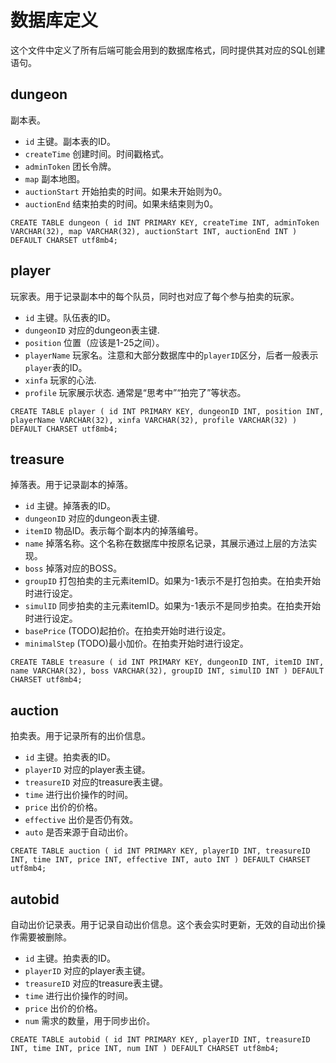 # 数据库定义

这个文件中定义了所有后端可能会用到的数据库格式，同时提供其对应的SQL创建语句。

## dungeon

副本表。

- `id` 主键。副本表的ID。
- `createTime` 创建时间。时间戳格式。
- `adminToken` 团长令牌。
- `map` 副本地图。
- `auctionStart` 开始拍卖的时间。如果未开始则为0。
- `auctionEnd` 结束拍卖的时间。如果未结束则为0。

``CREATE TABLE dungeon (
         id INT PRIMARY KEY,
         createTime INT,
         adminToken VARCHAR(32),
         map VARCHAR(32),
         auctionStart INT,
         auctionEnd INT
) DEFAULT CHARSET utf8mb4;``

## player

玩家表。用于记录副本中的每个队员，同时也对应了每个参与拍卖的玩家。

- `id` 主键。队伍表的ID。
- `dungeonID` 对应的dungeon表主键.
- `position` 位置（应该是1-25之间）。
- `playerName` 玩家名。注意和大部分数据库中的`playerID`区分，后者一般表示`player`表的ID。
- `xinfa` 玩家的心法.
- `profile` 玩家展示状态. 通常是“思考中”“拍完了”等状态。

``CREATE TABLE player (
         id INT PRIMARY KEY,
         dungeonID INT,
         position INT,
         playerName VARCHAR(32),
         xinfa VARCHAR(32),
         profile VARCHAR(32)
) DEFAULT CHARSET utf8mb4;``

## treasure

掉落表。用于记录副本的掉落。

- `id` 主键。掉落表的ID。
- `dungeonID` 对应的dungeon表主键.
- `itemID` 物品ID。表示每个副本内的掉落编号。
- `name` 掉落名称。这个名称在数据库中按原名记录，其展示通过上层的方法实现。
- `boss` 掉落对应的BOSS。
- `groupID` 打包拍卖的主元素itemID。如果为-1表示不是打包拍卖。在拍卖开始时进行设定。
- `simulID` 同步拍卖的主元素itemID。如果为-1表示不是同步拍卖。在拍卖开始时进行设定。
- `basePrice` (TODO)起拍价。在拍卖开始时进行设定。
- `minimalStep` (TODO)最小加价。在拍卖开始时进行设定。

``CREATE TABLE treasure (
         id INT PRIMARY KEY,
         dungeonID INT,
         itemID INT,
         name VARCHAR(32),
         boss VARCHAR(32),
         groupID INT,
         simulID INT
) DEFAULT CHARSET utf8mb4;``

## auction

拍卖表。用于记录所有的出价信息。

- `id` 主键。拍卖表的ID。
- `playerID` 对应的player表主键。
- `treasureID` 对应的treasure表主键。
- `time` 进行出价操作的时间。
- `price` 出价的价格。
- `effective` 出价是否仍有效。
- `auto` 是否来源于自动出价。

``CREATE TABLE auction (
         id INT PRIMARY KEY,
         playerID INT,
         treasureID INT,
         time INT,
         price INT,
         effective INT,
         auto INT
) DEFAULT CHARSET utf8mb4;``

## autobid

自动出价记录表。用于记录自动出价信息。这个表会实时更新，无效的自动出价操作需要被删除。

- `id` 主键。拍卖表的ID。
- `playerID` 对应的player表主键。
- `treasureID` 对应的treasure表主键。
- `time` 进行出价操作的时间。
- `price` 出价的价格。
- `num` 需求的数量，用于同步出价。

``CREATE TABLE autobid (
         id INT PRIMARY KEY,
         playerID INT,
         treasureID INT,
         time INT,
         price INT,
         num INT
) DEFAULT CHARSET utf8mb4;``


